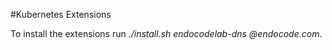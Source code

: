 #Kubernetes Extensions

To install the extensions run _./install.sh endocodelab-dns <your-email>@endocode.com_.